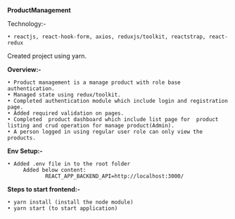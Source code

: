 **ProductManagement**

   Technology:-
   
    • reactjs, react-hook-form, axios, reduxjs/toolkit, reactstrap, react-redux 

Created project using yarn.


**Overview:-**

    • Product management is a manage product with role base authentication.
    • Managed state using redux/toolkit.
    • Completed authentication module which include login and registration page.
    • Added required validation on pages.
    • Completed  product dashboard which include list page for  product listing and crud operation for manage product(Admin).
    • A person logged in using regular user role can only view the products.

**Env Setup:-**

    • Added .env file in to the root folder
         Added below content:
                REACT_APP_BACKEND_API=http://localhost:3000/

**Steps to start frontend:-**
                 
    • yarn install (install the node module)
    • yarn start (to start application)
